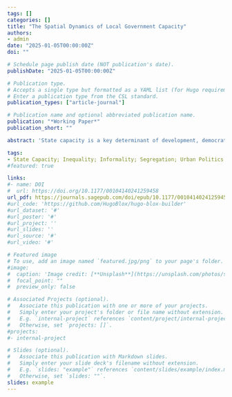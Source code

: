```yaml
---
tags: []
categories: []
title: "The Spatial Dynamics of Local Government Capacity"
authors:
- admin
date: "2025-01-05T00:00:00Z"
doi: ""

# Schedule page publish date (NOT publication's date).
publishDate: "2025-01-05T00:00:00Z"

# Publication type.
# Accepts a single type but formatted as a YAML list (for Hugo requirements).
# Enter a publication type from the CSL standard.
publication_types: ["article-journal"]

# Publication name and optional abbreviated publication name.
publication: "*Working Paper*"
publication_short: ""

abstract: 'State capacity is a key determinant of development, democratic stability, and institutional strength. This paper argues that in unequal contexts, class-based residential segregation shapes local labor markets and has negative consequences for investments in state capacity by political elites. In segregated cities, where low-income individuals have limited access to formal labor markets, many rely on informal economic arrangements to meet basic needs. Segregation decreases the visibility of informality across members of different socioeconomic groups, reducing demands for the presence of the state as a third-party enforcer of social contracts. This dynamic weakens pressure on elites to enforce fiscal regulations, allowing an equilibrium based on informality and non-enforcement that results in low government capacity at the local level. I assess my argument empirically using the case of Brazil. Leveraging an instrumental variables approach, I find that segregated municipalities experience higher economic informality, lower levels of fiscal enforcement, reduced tax collection, and weaker administrative structures. I investigate individual-level observable implications with a survey experiment, and find that individuals from different socioeconomic statuses are more supportive of enforcement and investments in local government capacity when exposed to informality. The experiment suggests that informality signals a breach of social contracts between fellow citizens and the state. This paper contributes to research on the endogenous nature of state capacity and the role of residential segregation in shaping urban development outcomes.'

tags:
- State Capacity; Inequality; Informality; Segregation; Urban Politics
#featured: true

links:
#- name: DOI
#  url: https://doi.org/10.1177/00104140241259458
url_pdf: https://journals.sagepub.com/doi/epub/10.1177/00104140241259458
#url_code: 'https://github.com/HugoBlox/hugo-blox-builder'
#url_dataset: '#'
#url_poster: '#'
#url_project: ''
#url_slides: ''
#url_source: '#'
#url_video: '#'

# Featured image
# To use, add an image named `featured.jpg/png` to your page's folder. 
#image:
#  caption: 'Image credit: [**Unsplash**](https://unsplash.com/photos/s9CC2SKySJM)'
#  focal_point: ""
#  preview_only: false

# Associated Projects (optional).
#   Associate this publication with one or more of your projects.
#   Simply enter your project's folder or file name without extension.
#   E.g. `internal-project` references `content/project/internal-project/index.md`.
#   Otherwise, set `projects: []`.
#projects:
#- internal-project

# Slides (optional).
#   Associate this publication with Markdown slides.
#   Simply enter your slide deck's filename without extension.
#   E.g. `slides: "example"` references `content/slides/example/index.md`.
#   Otherwise, set `slides: ""`.
slides: example
---
```


